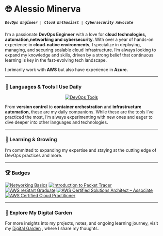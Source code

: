# 🌐 Alessio Minerva

##### `DevOps Engineer | Cloud Enthusiast | Cybersecurity Advocate`

I’m a passionate **DevOps Engineer** with a love for **cloud technologies, automation,networking and cybersecurity**. With over a year of hands-on experience in **cloud-native environments**, I specialize in deploying, managing, and securing scalable cloud infrastructure. I’m always looking to expand my knowledge and skills, driven by a strong belief that continuous learning is key in the fast-evolving tech landscape.

I primarily work with **AWS** but also have experience in **Azure**.

---

### 🔧 **Languages & Tools I Use Daily**

<p align="center">
  <a href="https://skillicons.dev">
    <img src="https://skillicons.dev/icons?i=git,github,linux,bash,terraform,docker,kubernetes,ansible" alt="DevOps Tools"/>
  </a>
</p>

From **version control** to **container orchestration** and **infrastructure automation**, these are my daily companions. While these are the tools I’ve practiced the most, I’m always experimenting with new ones and eager to dive deeper into other languages and technologies.

---

### 🌱 **Learning & Growing**
I’m committed to expanding my expertise and staying at the cutting edge of DevOps practices and more.

---

### 🏆 **Badges**

<!--START_SECTION:badges-->
[![Networking Basics](https://images.credly.com/size/110x110/images/5bdd6a39-3e03-4444-9510-ecff80c9ce79/image.png)](http://www.credly.com/badges/6c39cc85-1dca-4539-818d-8b7ff569825f "Networking Basics")
[![Introduction to Packet Tracer](https://images.credly.com/size/110x110/images/09b6d58c-763a-4b40-aea1-787d8f46bbcd/Intro2PT.png)](http://www.credly.com/badges/3b8567cb-af55-4f7e-9956-dc7943301f27 "Introduction to Packet Tracer")
[![AWS re/Start Graduate](https://images.credly.com/size/110x110/images/44e2c252-5d19-4574-9646-005f7225bf53/image.png)](http://www.credly.com/badges/59fab8ae-1a4a-46f6-950f-750a39740fad "AWS re/Start Graduate")
[![AWS Certified Solutions Architect – Associate](https://images.credly.com/size/110x110/images/0e284c3f-5164-4b21-8660-0d84737941bc/image.png)](http://www.credly.com/badges/c10fc9a5-3296-45eb-ae2b-c1a000916bb4 "AWS Certified Solutions Architect – Associate")
[![AWS Certified Cloud Practitioner](https://images.credly.com/size/110x110/images/00634f82-b07f-4bbd-a6bb-53de397fc3a6/image.png)](http://www.credly.com/badges/3dd5216f-cf1d-40ca-8a8b-55341fbc16fa "AWS Certified Cloud Practitioner")
<!--END_SECTION:badges-->

---

### 🌿 **Explore My Digital Garden**


For more insights into my projects, notes, and ongoing learning journey, visit my [Digital Garden](https://www.minerva-solutions.uk)
, where I share my thoughts.

